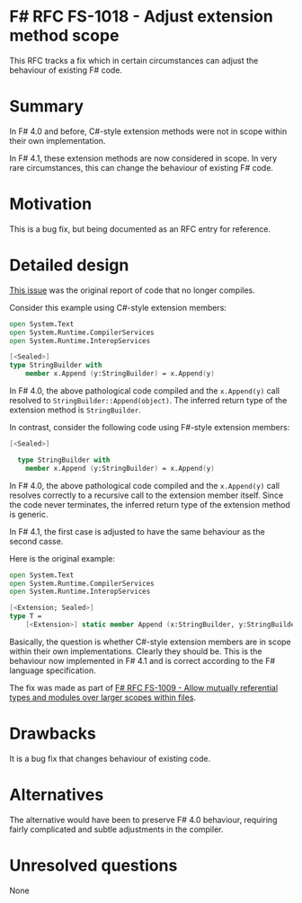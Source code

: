 # F# RFC FS-1018 - Adjust extension method scope

This RFC tracks a fix which in certain circumstances can adjust the behaviour of existing F# code.

# Summary
[summary]: #summary

In F# 4.0 and before, C#-style extension methods were not in scope within their own implementation.

In F# 4.1, these extension methods are now considered in scope. In very rare circumstances, this can change
the behaviour of existing F# code.

# Motivation
[motivation]: #motivation

This is a bug fix, but being documented as an RFC entry for reference.

# Detailed design
[design]: #detailed-design

[This issue](https://github.com/Microsoft/visualfsharp/issues/1296) was the original report of code that no longer compiles.

Consider this example using C#-style extension members:

```fsharp
open System.Text
open System.Runtime.CompilerServices
open System.Runtime.InteropServices

[<Sealed>]
type StringBuilder with 
    member x.Append (y:StringBuilder) = x.Append(y)
```

In F# 4.0, the above pathological code compiled and the ``x.Append(y)`` call resolved to ``StringBuilder::Append(object)``.  The inferred return type of the extension method is ``StringBuilder``.

In contrast, consider the following code using F#-style extension members:

```fsharp
[<Sealed>]

  type StringBuilder with 
    member x.Append (y:StringBuilder) = x.Append(y)
```
In F# 4.0, the above pathological code compiled and the ``x.Append(y)`` call resolves correctly to a recursive call to the extension member itself. Since the code never terminates, the inferred return type of the extension method is generic.

In F# 4.1, the first case is adjusted to have the same behaviour as the second casse.

Here is the original example:
```fsharp
open System.Text
open System.Runtime.CompilerServices
open System.Runtime.InteropServices

[<Extension; Sealed>]
type T = 
    [<Extension>] static member Append (x:StringBuilder, y:StringBuilder) = StringBuilder().Append(x).Append(y)
```

Basically, the question is whether C#-style extension members are in scope within their own implementations. Clearly they should be.
This is the behaviour now implemented in F# 4.1 and is correct according to the F# language specification.

The fix was made as part of [F# RFC FS-1009 - Allow mutually referential types and modules over larger scopes within files](https://github.com/fsharp/FSharpLangDesign/blob/master/RFCs/FS-1009-mutually-referential-types-and-modules-single-scope.md).

# Drawbacks
[drawbacks]: #drawbacks

It is a bug fix that changes behaviour of existing code.

# Alternatives
[alternatives]: #alternatives

The alternative would have been to preserve F# 4.0  behaviour, requiring  fairly complicated and subtle adjustments in the compiler.

# Unresolved questions
[unresolved]: #unresolved-questions

None
